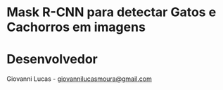 # Mask R-CNN para detectar Gatos e Cachorros em imagens

# Desenvolvedor
Giovanni Lucas - giovannilucasmoura@gmail.com